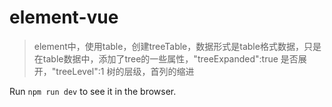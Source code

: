 # element-vue

> element中，使用table，创建treeTable，数据形式是table格式数据，只是在table数据中，添加了tree的一些属性，"treeExpanded":true 是否展开，"treeLevel":1 树的层级，首列的缩进


Run `npm run dev` to see it in the browser.
